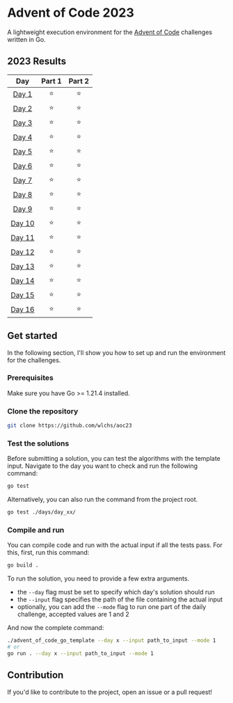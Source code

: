 # Advent of Code 2023

A lightweight execution environment for the [Advent of Code](https://adventofcode.com/) challenges written in Go.

<!--- advent_readme_stars table --->
## 2023 Results

| Day | Part 1 | Part 2 |
| :---: | :---: | :---: |
| [Day 1](https://adventofcode.com/2023/day/1) | ⭐ | ⭐ |
| [Day 2](https://adventofcode.com/2023/day/2) | ⭐ | ⭐ |
| [Day 3](https://adventofcode.com/2023/day/3) | ⭐ | ⭐ |
| [Day 4](https://adventofcode.com/2023/day/4) | ⭐ | ⭐ |
| [Day 5](https://adventofcode.com/2023/day/5) | ⭐ | ⭐ |
| [Day 6](https://adventofcode.com/2023/day/6) | ⭐ | ⭐ |
| [Day 7](https://adventofcode.com/2023/day/7) | ⭐ | ⭐ |
| [Day 8](https://adventofcode.com/2023/day/8) | ⭐ | ⭐ |
| [Day 9](https://adventofcode.com/2023/day/9) | ⭐ | ⭐ |
| [Day 10](https://adventofcode.com/2023/day/10) | ⭐ | ⭐ |
| [Day 11](https://adventofcode.com/2023/day/11) | ⭐ | ⭐ |
| [Day 12](https://adventofcode.com/2023/day/12) | ⭐ | ⭐ |
| [Day 13](https://adventofcode.com/2023/day/13) | ⭐ | ⭐ |
| [Day 14](https://adventofcode.com/2023/day/14) | ⭐ | ⭐ |
| [Day 15](https://adventofcode.com/2023/day/15) | ⭐ | ⭐ |
| [Day 16](https://adventofcode.com/2023/day/16) | ⭐ | ⭐ |
<!--- advent_readme_stars table --->

## Get started

In the following section, I'll show you how to set up and run the environment for the challenges.

### Prerequisites

Make sure you have Go >= 1.21.4 installed.

### Clone the repository

```sh
git clone https://github.com/wlchs/aoc23
```

### Test the solutions

Before submitting a solution, you can test the algorithms with the template input. Navigate to the day you want to check and run the
following command:

```sh
go test
```

Alternatively, you can also run the command from the project root.

```sh
go test ./days/day_xx/
```

### Compile and run

You can compile code and run with the actual input if all the tests pass. For this, first, run this command:

```sh
go build .
```

To run the solution, you need to provide a few extra arguments.
* the `--day` flag must be set to specify which day's solution should run
* the `--input` flag specifies the path of the file containing the actual input
* optionally, you can add the `--mode` flag to run one part of the daily challenge, accepted values are 1 and 2

And now the complete command:

```sh
./advent_of_code_go_template --day x --input path_to_input --mode 1
# or
go run . --day x --input path_to_input --mode 1
```

## Contribution

If you'd like to contribute to the project, open an issue or a pull request!

